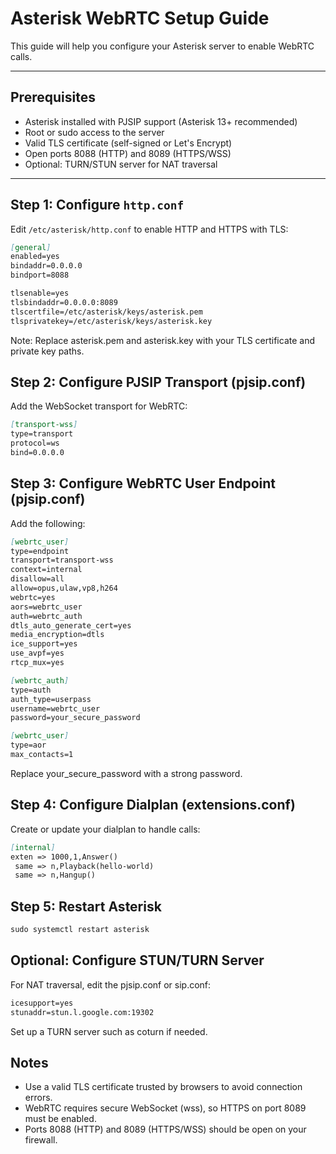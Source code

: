 # Asterisk WebRTC Setup Guide

This guide will help you configure your Asterisk server to enable WebRTC calls.

---

## Prerequisites

- Asterisk installed with PJSIP support (Asterisk 13+ recommended)
- Root or sudo access to the server
- Valid TLS certificate (self-signed or Let's Encrypt)
- Open ports 8088 (HTTP) and 8089 (HTTPS/WSS)
- Optional: TURN/STUN server for NAT traversal

---

## Step 1: Configure `http.conf`

Edit `/etc/asterisk/http.conf` to enable HTTP and HTTPS with TLS:

```markdown
[general]
enabled=yes
bindaddr=0.0.0.0
bindport=8088

tlsenable=yes
tlsbindaddr=0.0.0.0:8089
tlscertfile=/etc/asterisk/keys/asterisk.pem
tlsprivatekey=/etc/asterisk/keys/asterisk.key
```

Note: Replace asterisk.pem and asterisk.key with your TLS certificate and private key paths.

## Step 2: Configure PJSIP Transport (pjsip.conf)

Add the WebSocket transport for WebRTC:

```markdown
[transport-wss]
type=transport
protocol=ws
bind=0.0.0.0
```

## Step 3: Configure WebRTC User Endpoint (pjsip.conf)

Add the following:

```markdown
[webrtc_user]
type=endpoint
transport=transport-wss
context=internal
disallow=all
allow=opus,ulaw,vp8,h264
webrtc=yes
aors=webrtc_user
auth=webrtc_auth
dtls_auto_generate_cert=yes
media_encryption=dtls
ice_support=yes
use_avpf=yes
rtcp_mux=yes

[webrtc_auth]
type=auth
auth_type=userpass
username=webrtc_user
password=your_secure_password

[webrtc_user]
type=aor
max_contacts=1
```

Replace your_secure_password with a strong password.

## Step 4: Configure Dialplan (extensions.conf)

Create or update your dialplan to handle calls:

```markdown
[internal]
exten => 1000,1,Answer()
 same => n,Playback(hello-world)
 same => n,Hangup()
```

## Step 5: Restart Asterisk

```markdown
sudo systemctl restart asterisk
```

## Optional: Configure STUN/TURN Server

For NAT traversal, edit the pjsip.conf or sip.conf:

```markdown
icesupport=yes
stunaddr=stun.l.google.com:19302
```

Set up a TURN server such as coturn if needed.

## Notes

- Use a valid TLS certificate trusted by browsers to avoid connection errors.
- WebRTC requires secure WebSocket (wss), so HTTPS on port 8089 must be enabled.
- Ports 8088 (HTTP) and 8089 (HTTPS/WSS) should be open on your firewall.

